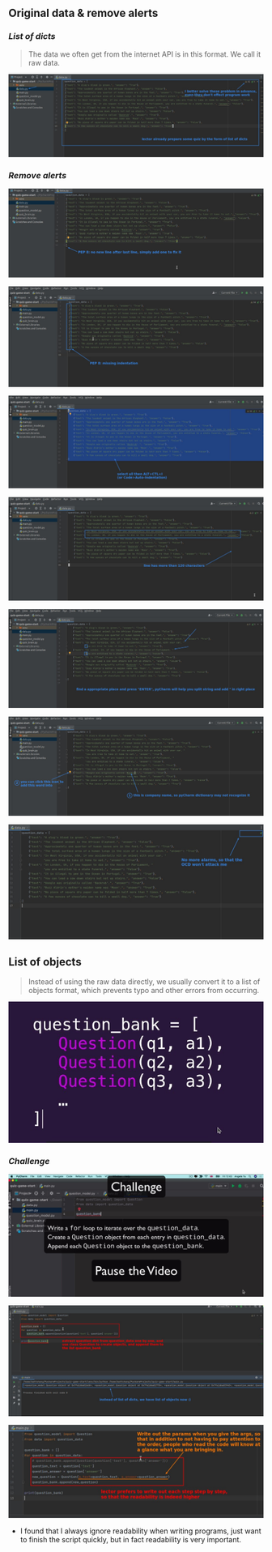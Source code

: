 ## **Original data & remove alerts**

### _List of dicts_

> The data we often get from the internet API is in this format. We call it raw data.

![Alt original data](pic/01.jpg)

### _Remove alerts_

![Alt alerts 1: no last line](pic/02.jpg)

![Alt alerts 2: missing indentation](pic/03.jpg)

![Alt auto-indent](pic/04.jpg)

![Alt alerts 3: line to long](pic/05.jpg)

![Alt auto-quote by pyCharm](pic/06.jpg)

![Alt alerts 4: spellcheck](pic/07.jpg)

![Alt 0  alerts](pic/08.jpg)

## **List of objects**

> Instead of using the raw data directly, we usually convert it to a list of objects format, which prevents typo and other errors from occurring.

![Alt list of objects](pic/09.jpg)

### _Challenge_

![Alt challenge](pic/10.jpg)

![Alt my sol](pic/11.jpg)

![Alt compare to lector's](pic/12.jpg)

- I found that I always ignore readability when writing programs, just want to finish the script quickly, but in fact readability is very important.

